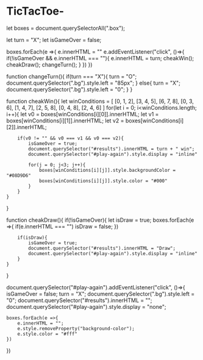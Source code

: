 # TicTacToe-
let boxes = document.querySelectorAll(".box");

let turn = "X";
let isGameOver = false;

boxes.forEach(e =>{
    e.innerHTML = ""
    e.addEventListener("click", ()=>{
        if(!isGameOver && e.innerHTML === ""){
            e.innerHTML = turn;
            cheakWin();
            cheakDraw();
            changeTurn();
        }
    })
})

function changeTurn(){
    if(turn === "X"){
        turn = "O";
        document.querySelector(".bg").style.left = "85px";
    }
    else{
        turn = "X";
        document.querySelector(".bg").style.left = "0";
    }
}

function cheakWin(){
    let winConditions = [
        [0, 1, 2], [3, 4, 5], [6, 7, 8],
        [0, 3, 6], [1, 4, 7], [2, 5, 8],
        [0, 4, 8], [2, 4, 6]
    ]
    for(let i = 0; i<winConditions.length; i++){
        let v0 = boxes[winConditions[i][0]].innerHTML;
        let v1 = boxes[winConditions[i][1]].innerHTML;
        let v2 = boxes[winConditions[i][2]].innerHTML;

        if(v0 != "" && v0 === v1 && v0 === v2){
            isGameOver = true;
            document.querySelector("#results").innerHTML = turn + " win";
            document.querySelector("#play-again").style.display = "inline"

            for(j = 0; j<3; j++){
                boxes[winConditions[i][j]].style.backgroundColor = "#08D9D6"
                boxes[winConditions[i][j]].style.color = "#000"
            }
        }
    }
}

function cheakDraw(){
    if(!isGameOver){
        let isDraw = true;
        boxes.forEach(e =>{
            if(e.innerHTML === "") isDraw = false;
        })

        if(isDraw){
            isGameOver = true;
            document.querySelector("#results").innerHTML = "Draw";
            document.querySelector("#play-again").style.display = "inline"
        }
    }
}

document.querySelector("#play-again").addEventListener("click", ()=>{
    isGameOver = false;
    turn = "X";
    document.querySelector(".bg").style.left = "0";
    document.querySelector("#results").innerHTML = "";
    document.querySelector("#play-again").style.display = "none";

    boxes.forEach(e =>{
        e.innerHTML = "";
        e.style.removeProperty("background-color");
        e.style.color = "#fff"
    })
})
